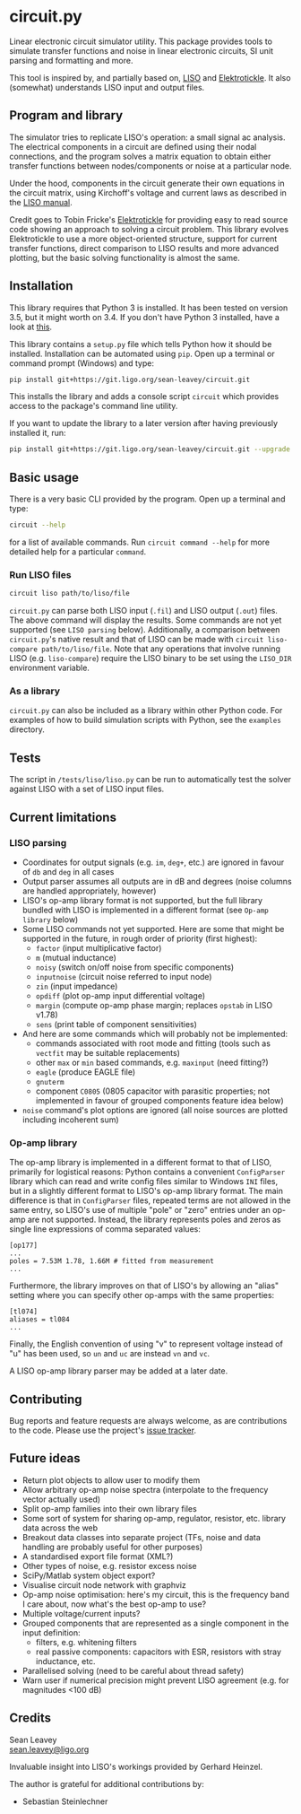 # circuit.py
Linear electronic circuit simulator utility. This package provides tools to
simulate transfer functions and noise in linear electronic circuits, SI unit
parsing and formatting and more.

This tool is inspired by, and partially based on, [LISO](https://wiki.projekt.uni-hannover.de/aei-geo-q/start/software/liso)
and [Elektrotickle](https://github.com/tobin/Elektrotickle/). It also (somewhat)
understands LISO input and output files.

## Program and library
The simulator tries to replicate LISO's operation: a small signal ac analysis.
The electrical components in a circuit are defined using their nodal
connections, and the program solves a matrix equation to obtain either transfer
functions between nodes/components or noise at a particular node.

Under the hood, components in the circuit generate their own equations in the
circuit matrix, using Kirchoff's voltage and current laws as described in the
[LISO manual](https://wiki.projekt.uni-hannover.de/aei-geo-q/start/software/liso#manual).

Credit goes to Tobin Fricke's [Elektrotickle](https://github.com/tobin/Elektrotickle/)
for providing easy to read source code showing an approach to solving a circuit
problem. This library evolves Elektrotickle to use a more object-oriented
structure, support for current transfer functions, direct comparison to LISO
results and more advanced plotting, but the basic solving functionality is
almost the same.

## Installation
This library requires that Python 3 is installed. It has been tested on version
3.5, but it might worth on 3.4. If you don't have Python 3 installed, have a
look at [this](https://www.python.org/downloads/).

This library contains a `setup.py` file which tells Python how it should be
installed. Installation can be automated using `pip`. Open up a terminal or
command prompt (Windows) and type:
```bash
pip install git+https://git.ligo.org/sean-leavey/circuit.git
```
This installs the library and adds a console script `circuit` which provides
access to the package's command line utility.

If you want to update the library to a later version after having previously
installed it, run:
```bash
pip install git+https://git.ligo.org/sean-leavey/circuit.git --upgrade
```

## Basic usage
There is a very basic CLI provided by the program. Open up a terminal and type:
```bash
circuit --help
```
for a list of available commands. Run `circuit command --help` for more detailed
help for a particular `command`.

### Run LISO files
```bash
circuit liso path/to/liso/file
```

`circuit.py` can parse both LISO input (`.fil`) and LISO output (`.out`) files.
The above command will display the results. Some commands are not yet supported
(see `LISO parsing` below). Additionally, a comparison between `circuit.py`'s
native result and that of LISO can be made with `circuit liso-compare path/to/liso/file`.
Note that any operations that involve running LISO (e.g. `liso-compare`) require
the LISO binary to be set using the `LISO_DIR` environment variable.

### As a library
`circuit.py` can also be included as a library within other Python code. For
examples of how to build simulation scripts with Python, see the `examples`
directory.

## Tests
The script in `/tests/liso/liso.py` can be run to automatically test the
solver against LISO with a set of LISO input files.

## Current limitations

### LISO parsing
  - Coordinates for output signals (e.g. `im`, `deg+`, etc.) are ignored in
    favour of `db` and `deg` in all cases
  - Output parser assumes all outputs are in dB and degrees (noise columns are
    handled appropriately, however)
  - LISO's op-amp library format is not supported, but the full library bundled
    with LISO is implemented in a different format (see `Op-amp library` below)
  - Some LISO commands not yet supported. Here are some that might be supported
    in the future, in rough order of priority (first highest):
    - `factor` (input multiplicative factor)
    - `m` (mutual inductance)
    - `noisy` (switch on/off noise from specific components)
    - `inputnoise` (circuit noise referred to input node)
    - `zin` (input impedance)
    - `opdiff` (plot op-amp input differential voltage)
    - `margin` (compute op-amp phase margin; replaces `opstab` in LISO v1.78)
    - `sens` (print table of component sensitivities)
  - And here are some commands which will probably not be implemented:
    - commands associated with root mode and fitting (tools such as `vectfit`
      may be suitable replacements)
    - other `max` or `min` based commands, e.g. `maxinput` (need fitting?)
    - `eagle` (produce EAGLE file)    
    - `gnuterm`
    - component `C0805` (0805 capacitor with parasitic properties; not
      implemented in favour of grouped components feature idea below)
  - `noise` command's plot options are ignored (all noise sources are plotted
    including incoherent sum)

### Op-amp library
The op-amp library is implemented in a different format to that of LISO,
primarily for logistical reasons: Python contains a convenient `ConfigParser`
library which can read and write config files similar to Windows `INI` files,
but in a slightly different format to LISO's op-amp library format. The main
difference is that in `ConfigParser` files, repeated terms are not allowed in
the same entry, so LISO's use of multiple "pole" or "zero" entries under an
op-amp are not supported. Instead, the library represents poles and zeros as
single line expressions of comma separated values:
```
[op177]
...
poles = 7.53M 1.78, 1.66M # fitted from measurement
...
```
Furthermore, the library improves on that of LISO's by allowing an
"alias" setting where you can specify other op-amps with the same properties:
```
[tl074]
aliases = tl084
...
```
Finally, the English convention of using "v" to represent voltage instead of "u"
has been used, so `un` and `uc` are instead `vn` and `vc`.

A LISO op-amp library parser may be added at a later date.

## Contributing
Bug reports and feature requests are always welcome, as are contributions to the
code. Please use the project's [issue tracker](https://git.ligo.org/sean-leavey/circuit/issues).

## Future ideas
  - Return plot objects to allow user to modify them
  - Allow arbitrary op-amp noise spectra (interpolate to the frequency vector
    actually used)
  - Split op-amp families into their own library files
  - Some sort of system for sharing op-amp, regulator, resistor, etc. library
    data across the web
  - Breakout data classes into separate project (TFs, noise and data handling
    are probably useful for other purposes)
  - A standardised export file format (XML?)
  - Other types of noise, e.g. resistor excess noise
  - SciPy/Matlab system object export?
  - Visualise circuit node network with graphviz
  - Op-amp noise optimisation: here's my circuit, this is the frequency band I
    care about, now what's the best op-amp to use?
  - Multiple voltage/current inputs?
  - Grouped components that are represented as a single component in the input
    definition:
      - filters, e.g. whitening filters
      - real passive components: capacitors with ESR, resistors with stray
        inductance, etc.
  - Parallelised solving (need to be careful about thread safety)
  - Warn user if numerical precision might prevent LISO agreement (e.g. for
    magnitudes <100 dB)

## Credits
Sean Leavey  
<sean.leavey@ligo.org>  

Invaluable insight into LISO's workings provided by Gerhard Heinzel.

The author is grateful for additional contributions by:
  - Sebastian Steinlechner
